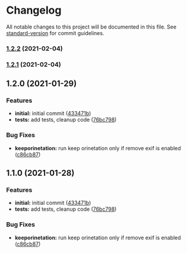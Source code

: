 # Changelog

All notable changes to this project will be documented in this file. See [standard-version](https://github.com/conventional-changelog/standard-version) for commit guidelines.

### [1.2.2](https://github.com/filestack/filestack-tools-js/compare/v1.2.0...v1.2.2) (2021-02-04)

### [1.2.1](https://github.com/filestack/filestack-tools-js/compare/v1.2.0...v1.2.1) (2021-02-04)

## 1.2.0 (2021-01-29)


### Features

* **initial:** initial commit ([433471b](https://github.com/filestack/js-filestack-tools/commit/433471b2da2026bcd57dd68c62c7c094b21a2767))
* **tests:** add tests, cleanup code ([76bc798](https://github.com/filestack/js-filestack-tools/commit/76bc798661aff7931e1e9900b27c7fa62b9a7cb1))


### Bug Fixes

* **keeporinetation:** run keep orinetation only if remove exif is enabled ([c86cb87](https://github.com/filestack/js-filestack-tools/commit/c86cb8742381887ba9abbee2e202af80c140464f))

## 1.1.0 (2021-01-28)


### Features

* **initial:** initial commit ([433471b](https://github.com/filestack/js-filestack-tools/commit/433471b2da2026bcd57dd68c62c7c094b21a2767))
* **tests:** add tests, cleanup code ([76bc798](https://github.com/filestack/js-filestack-tools/commit/76bc798661aff7931e1e9900b27c7fa62b9a7cb1))


### Bug Fixes

* **keeporinetation:** run keep orinetation only if remove exif is enabled ([c86cb87](https://github.com/filestack/js-filestack-tools/commit/c86cb8742381887ba9abbee2e202af80c140464f))
